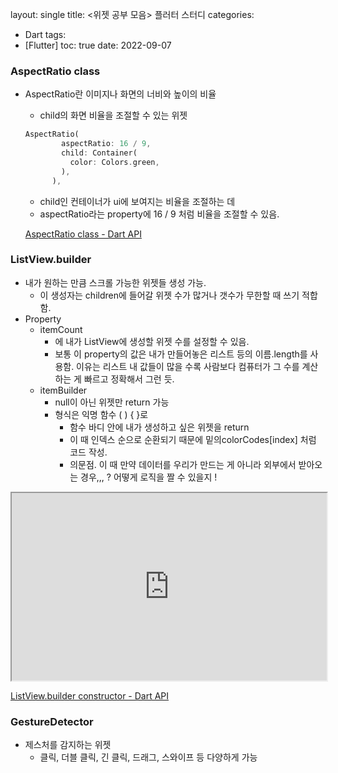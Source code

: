 layout: single
title: <위젯 공부 모음> 플러터 스터디
categories:
  - Dart
tags:
  - [Flutter]
toc: true
date: 2022-09-07

### AspectRatio class

- AspectRatio란 이미지나 화면의 너비와 높이의 비율
    - child의 화면 비율을 조절할 수 있는 위젯
    
    ```dart
    AspectRatio(
            aspectRatio: 16 / 9,
            child: Container(
              color: Colors.green,
            ),
          ),
    ```
    
    - child인 컨테이너가 ui에 보여지는 비율을 조절하는 데
    - aspectRatio라는 property에 16 / 9 처럼 비율을 조절할 수 있음.
    
    [AspectRatio class - Dart API](https://api.flutter.dev/flutter/widgets/AspectRatio-class.html)
    

### ListView.builder

- 내가 원하는 만큼 스크롤 가능한 위젯들 생성 가능.
    - 이 생성자는 children에 들어갈 위젯 수가 많거나 갯수가 무한할 때 쓰기 적합함.
- Property
    - itemCount
        - 에 내가 ListView에 생성할 위젯 수를 설정할 수 있음.
        - 보통 이 property의 값은 내가 만들어놓은 리스트 등의 이름.length를 사용함. 이유는 리스트 내 값들이 많을 수록 사람보다 컴퓨터가 그 수를 계산하는 게 빠르고 정확해서 그런 듯.
    - itemBuilder
        - null이 아닌 위젯만 return 가능
        - 형식은 익명 함수 ( ) { }로
            - 함수 바디 안에 내가 생성하고 싶은 위젯을 return
            - 이 때 인덱스 순으로 순환되기 때문에 밑의colorCodes[index] 처럼 코드 작성.
            - 의문점. 이 때 만약 데이터를 우리가 만드는 게 아니라 외부에서 받아오는 경우,,, ? 어떻게 로직을 짤 수 있을지 !
 
<iframe src="https://dartpad.dev/embed-flutter.html?id=cf8749fdab5976cc2a11719b6e4615b6" style="width:100%; height:300px"></iframe>

[ListView.builder constructor - Dart API](https://api.flutter.dev/flutter/widgets/ListView/ListView.builder.html)

### GestureDetector

- 제스처를 감지하는 위젯
    - 클릭, 더블 클릭, 긴 클릭, 드래그, 스와이프 등 다양하게 가능
